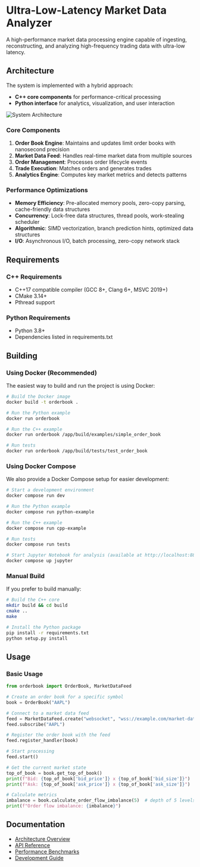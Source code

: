 # Ultra-Low-Latency Market Data Analyzer

A high-performance market data processing engine capable of ingesting, reconstructing, and analyzing high-frequency trading data with ultra-low latency.

## Architecture

The system is implemented with a hybrid approach:
- **C++ core components** for performance-critical processing
- **Python interface** for analytics, visualization, and user interaction

![System Architecture](docs/images/system_architecture.png)

### Core Components

1. **Order Book Engine**: Maintains and updates limit order books with nanosecond precision
2. **Market Data Feed**: Handles real-time market data from multiple sources
3. **Order Management**: Processes order lifecycle events
4. **Trade Execution**: Matches orders and generates trades
5. **Analytics Engine**: Computes key market metrics and detects patterns

### Performance Optimizations

- **Memory Efficiency**: Pre-allocated memory pools, zero-copy parsing, cache-friendly data structures
- **Concurrency**: Lock-free data structures, thread pools, work-stealing scheduler
- **Algorithmic**: SIMD vectorization, branch prediction hints, optimized data structures
- **I/O**: Asynchronous I/O, batch processing, zero-copy network stack

## Requirements

### C++ Requirements
- C++17 compatible compiler (GCC 8+, Clang 6+, MSVC 2019+)
- CMake 3.14+
- Pthread support

### Python Requirements
- Python 3.8+
- Dependencies listed in requirements.txt

## Building

### Using Docker (Recommended)

The easiest way to build and run the project is using Docker:

```bash
# Build the Docker image
docker build -t orderbook .

# Run the Python example
docker run orderbook

# Run the C++ example
docker run orderbook /app/build/examples/simple_order_book

# Run tests
docker run orderbook /app/build/tests/test_order_book
```

### Using Docker Compose

We also provide a Docker Compose setup for easier development:

```bash
# Start a development environment
docker compose run dev

# Run the Python example
docker compose run python-example

# Run the C++ example
docker compose run cpp-example

# Run tests
docker compose run tests

# Start Jupyter Notebook for analysis (available at http://localhost:8888)
docker compose up jupyter
```

### Manual Build

If you prefer to build manually:

```bash
# Build the C++ core
mkdir build && cd build
cmake ..
make

# Install the Python package
pip install -r requirements.txt
python setup.py install
```

## Usage

### Basic Usage

```python
from orderbook import OrderBook, MarketDataFeed

# Create an order book for a specific symbol
book = OrderBook("AAPL")

# Connect to a market data feed
feed = MarketDataFeed.create("websocket", "wss://example.com/market-data")
feed.subscribe("AAPL")

# Register the order book with the feed
feed.register_handler(book)

# Start processing
feed.start()

# Get the current market state
top_of_book = book.get_top_of_book()
print(f"Bid: {top_of_book['bid_price']} x {top_of_book['bid_size']}")
print(f"Ask: {top_of_book['ask_price']} x {top_of_book['ask_size']}")

# Calculate metrics
imbalance = book.calculate_order_flow_imbalance(5)  # depth of 5 levels
print(f"Order flow imbalance: {imbalance}")
```

## Documentation

- [Architecture Overview](docs/architecture/README.md)
- [API Reference](docs/api/README.md)
- [Performance Benchmarks](docs/benchmarks/README.md)
- [Development Guide](docs/development/README.md)
